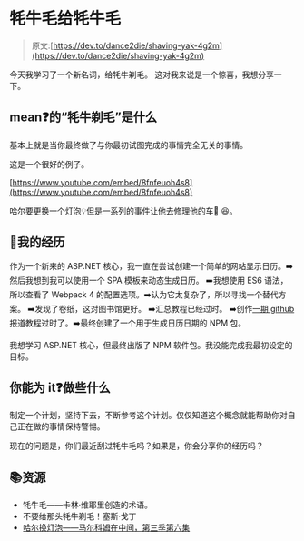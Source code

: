 # 牦牛毛给牦牛毛

> 原文:[https://dev.to/dance2die/shaving-yak-4g2m](https://dev.to/dance2die/shaving-yak-4g2m)

今天我学习了一个新名词，给牦牛剃毛。
这对我来说是一个惊喜，我想分享一下。

## mean❓的“牦牛剃毛”是什么

基本上就是当你最终做了与你最初试图完成的事情完全无关的事情。

这是一个很好的例子。

[https://www.youtube.com/embed/8fnfeuoh4s8](https://www.youtube.com/embed/8fnfeuoh4s8)

哈尔要更换一个灯泡💡但是一系列的事件让他去修理他的车🚗 😆。

## 🙋我的经历

作为一个新来的 ASP.NET 核心，我一直在尝试创建一个简单的网站显示日历。➡️然后我想到我可以使用一个 SPA 模板来动态生成日历。
➡️我想使用 ES6 语法，所以查看了 Webpack 4 的配置选项。➡️认为它太复杂了，所以寻找一个替代方案。
➡️发现了卷纸，这对图书馆更好。
➡️汇总教程已经过时。
➡️创作[一期 github](https://github.com/jlengstorf/learn-rollup/issues/48)报道教程过时了。➡️最终创建了一个用于生成日历日期的 NPM 包。

我想学习 ASP.NET 核心，但最终出版了 NPM 软件包。我没能完成我最初设定的目标。

## 你能为 it❓做些什么

制定一个计划，坚持下去，不断参考这个计划。仅仅知道这个概念就能帮助你对自己正在做的事情保持警惕。

现在的问题是，你们最近刮过牦牛毛吗？如果是，你会分享你的经历吗？

## 📚资源

*   牦牛毛——卡林·维耶里创造的术语。
*   不要给那头牦牛剃毛！塞斯·戈丁
*   [哈尔换灯泡——马尔科姆在中间，第三季第六集](https://www.youtube.com/watch?v=8fnfeuoh4s8)